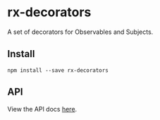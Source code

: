 rx-decorators
=============

A set of decorators for Observables and Subjects.

Install
-------

`npm install --save rx-decorators`

API
---

View the API docs [here](https://github.com/steelsojka/rx-decorators/blob/master/API.md).